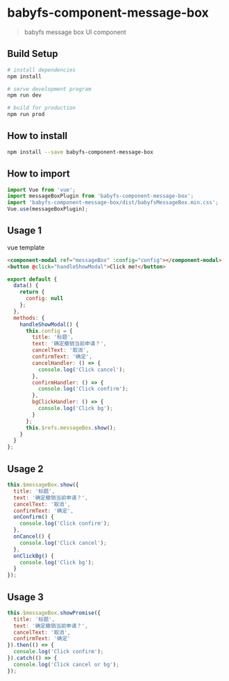 # babyfs-component-message-box

> babyfs message box UI component

## Build Setup

``` bash
# install dependencies
npm install

# serve development program
npm run dev

# build for production
npm run prod
```

## How to install

``` bash
npm install --save babyfs-component-message-box
```

## How to import

``` javascript
import Vue from 'vue';
import messageBoxPlugin from 'babyfs-component-message-box';
import 'babyfs-component-message-box/dist/babyfsMessageBox.min.css';
Vue.use(messageBoxPlugin);
```

## Usage 1
vue template
``` html
<component-modal ref="messageBox" :config="config"></component-modal>
<button @click="handleShowModal">Click me!</button>
```

``` javascript
export default {
  data() {
    return {
      config: null
    };
  },
  methods: {
    handleShowModal() {
      this.config = {
        title: '标题',
        text: '确定撤销当前申请？',
        cancelText: '取消',
        confirmText: '确定',
        cancelHandler: () => {
          console.log('Click cancel');
        },
        confirmHandler: () => {
          console.log('Click confirm');
        },
        bgClickHandler: () => {
          console.log('Click bg');
        }
      };
      this.$refs.messageBox.show();
    }
  }
};
```

## Usage 2
``` javascript
this.$messageBox.show({
  title: '标题',
  text: '确定撤销当前申请？',
  cancelText: '取消',
  confirmText: '确定',
  onConfirm() {
    console.log('Click confirm');
  },
  onCancel() {
    console.log('Click cancel');
  },
  onClickBg() {
    console.log('Click bg');
  }
});
```

## Usage 3
``` javascript
this.$messageBox.showPromise({
  title: '标题',
  text: '确定撤销当前申请？',
  cancelText: '取消',
  confirmText: '确定'
}).then(() => {
  console.log('Click confirm');
}).catch(() => {
  console.log('Click cancel or bg');
});
```
